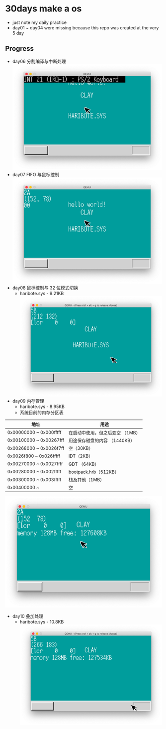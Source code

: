# 30days make a os
- just note my daily practice
- day01 ~ day04 were missing because this repo was created at the very 5 day

## Progress
- day06 分割编译与中断处理
![day06](./day06/6.png)
- day07 FIFO 与鼠标控制
![day07](./day07/7.png)
- day08 鼠标控制与 32 位模式切换
	- haribote.sys - 9.21KB
![day08](./day08/8.png)
- day09 内存管理
	- haribote.sys - 8.95KB
	- 系统目前的内存分区表

| 地址                    | 用途                             |
|-------------------------|----------------------------------|
| 0x00000000 ~ 0x000fffff | 在启动中使用，但之后变空 （1MB） |
| 0x00100000 ~ 0x00267fff | 用途保存磁盘的内容 （1440KB）    |
| 0x00268000 ~ 0x0026f7ff | 空（30KB）                       |
| 0x0026f800 ~ 0x026fffff | IDT（2KB）                       |
| 0x00270000 ~ 0x0027ffff | GDT （64KB）                     |
| 0x00280000 ~ 0x002fffff | bootpack.hrb（512KB）            |
| 0x00300000 ~ 0x003fffff | 栈及其他（1MB）                  |
| 0x00400000 ~            | 空                               |

![day09](./day09/9.png)
- day10 叠加处理
	- haribote.sys - 10.8KB
![day10](./day10/10.png)
